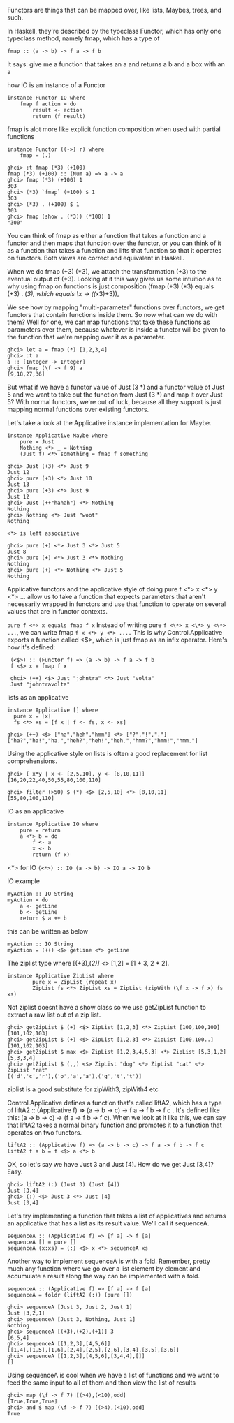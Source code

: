 
Functors are things that can be mapped over, like lists, Maybes, trees, and such.

In Haskell, they're described by the typeclass Functor, which has only one typeclass method, namely fmap, which has a type of

```fmap :: (a -> b) -> f a -> f b```

It says: give me a function that takes an a and returns a b and a box with an a


how IO is an instance of a Functor

```
instance Functor IO where  
    fmap f action = do  
        result <- action  
        return (f result)  
```

fmap is alot more like explicit function composition when used with partial functions

```
instance Functor ((->) r) where  
    fmap = (.)  
```

```
ghci> :t fmap (*3) (+100)  
fmap (*3) (+100) :: (Num a) => a -> a  
ghci> fmap (*3) (+100) 1  
303  
ghci> (*3) `fmap` (+100) $ 1  
303  
ghci> (*3) . (+100) $ 1  
303  
ghci> fmap (show . (*3)) (*100) 1  
"300"  
```

You can think of fmap as either a function that takes a function and a functor and then maps that function over the functor, or you can think of it as a function that takes a function and lifts that function so that it operates on functors. Both views are correct and equivalent in Haskell.


When we do fmap (+3) (*3), we attach the transformation (+3) to the eventual output of (*3). Looking at it this way gives us some intuition as to why using fmap on functions is just composition (fmap (+3) (*3) equals (+3) . (*3), which equals \x -> ((x*3)+3)),


We see how by mapping "multi-parameter" functions over functors, we get functors that contain functions inside them. So now what can we do with them? Well for one, we can map functions that take these functions as parameters over them, because whatever is inside a functor will be given to the function that we're mapping over it as a parameter.

```
ghci> let a = fmap (*) [1,2,3,4]  
ghci> :t a  
a :: [Integer -> Integer]  
ghci> fmap (\f -> f 9) a  
[9,18,27,36]  

```

But what if we have a functor value of Just (3 *) and a functor value of Just 5 and we want to take out the function from Just (3 *) and map it over Just 5? With normal functors, we're out of luck, because all they support is just mapping normal functions over existing functors.

Let's take a look at the Applicative instance implementation for Maybe.

```
instance Applicative Maybe where  
    pure = Just  
    Nothing <*> _ = Nothing  
    (Just f) <*> something = fmap f something  
```


```  
ghci> Just (+3) <*> Just 9  
Just 12  
ghci> pure (+3) <*> Just 10  
Just 13  
ghci> pure (+3) <*> Just 9  
Just 12  
ghci> Just (++"hahah") <*> Nothing  
Nothing  
ghci> Nothing <*> Just "woot"  
Nothing

```
``<*> is left associative``

```
ghci> pure (+) <*> Just 3 <*> Just 5  
Just 8  
ghci> pure (+) <*> Just 3 <*> Nothing  
Nothing  
ghci> pure (+) <*> Nothing <*> Just 5  
Nothing  

```
 Applicative functors and the applicative style of doing pure f <\*> x <\*> y <\*> ... allow us to take a function that expects parameters that aren't necessarily wrapped in functors and use that function to operate on several values that are in functor contexts.

 ``pure f <*> x equals fmap f x``
 Instead of writing pure ``f <\*> x <\*> y <\*> ...``, we can write fmap ``f x <*> y <*> ....`` This is why Control.Applicative exports a function called <$>, which is just fmap as an infix operator. Here's how it's defined:


```
 (<$>) :: (Functor f) => (a -> b) -> f a -> f b  
 f <$> x = fmap f x  
```


```
 ghci> (++) <$> Just "johntra" <*> Just "volta"  
 Just "johntravolta"  
```
lists as an applicative

```
instance Applicative [] where  
  pure x = [x]  
  fs <*> xs = [f x | f <- fs, x <- xs]  
```

```
ghci> (++) <$> ["ha","heh","hmm"] <*> ["?","!","."]  
["ha?","ha!","ha.","heh?","heh!","heh.","hmm?","hmm!","hmm."]  
```

Using the applicative style on lists is often a good replacement for list comprehensions.

```
ghci> [ x*y | x <- [2,5,10], y <- [8,10,11]]     
[16,20,22,40,50,55,80,100,110]   

ghci> filter (>50) $ (*) <$> [2,5,10] <*> [8,10,11]  
[55,80,100,110]  
```

IO as an applicative

```
instance Applicative IO where  
    pure = return  
    a <*> b = do  
        f <- a  
        x <- b  
        return (f x)  
```
<\*> for IO
``(<*>) :: IO (a -> b) -> IO a -> IO b ``

IO example
```
myAction :: IO String  
myAction = do  
    a <- getLine  
    b <- getLine  
    return $ a ++ b  
```
this can be written as below

```
myAction :: IO String  
myAction = (++) <$> getLine <*> getLine  
```

The ziplist type
where  [(+3),(*2)] <*> [1,2]  = [1 + 3, 2 * 2].

```
instance Applicative ZipList where  
        pure x = ZipList (repeat x)  
        ZipList fs <*> ZipList xs = ZipList (zipWith (\f x -> f x) fs xs)  

```
Not ziplist doesnt have a show class so we use getZipList function to extract a raw list out of a zip list.
```
ghci> getZipList $ (+) <$> ZipList [1,2,3] <*> ZipList [100,100,100]  
[101,102,103]  
ghci> getZipList $ (+) <$> ZipList [1,2,3] <*> ZipList [100,100..]  
[101,102,103]  
ghci> getZipList $ max <$> ZipList [1,2,3,4,5,3] <*> ZipList [5,3,1,2]  
[5,3,3,4]  
ghci> getZipList $ (,,) <$> ZipList "dog" <*> ZipList "cat" <*> ZipList "rat"  
[('d','c','r'),('o','a','a'),('g','t','t')]  
```
ziplist is a good substitute for  zipWith3, zipWith4 etc

Control.Applicative defines a function that's called liftA2, which has a type of liftA2 :: (Applicative f) => (a -> b -> c) -> f a -> f b -> f c . It's defined like this:
(a -> b -> c) -> (f a -> f b -> f c). When we look at it like this, we can say that liftA2 takes a normal binary function and promotes it to a function that operates on two functors.

```
liftA2 :: (Applicative f) => (a -> b -> c) -> f a -> f b -> f c  
liftA2 f a b = f <$> a <*> b  
```
OK, so let's say we have Just 3 and Just [4]. How do we get Just [3,4]? Easy.

```
ghci> liftA2 (:) (Just 3) (Just [4])  
Just [3,4]  
ghci> (:) <$> Just 3 <*> Just [4]  
Just [3,4]  
```
 Let's try implementing a function that takes a list of applicatives and returns an applicative that has a list as its result value. We'll call it sequenceA.

 ```
 sequenceA :: (Applicative f) => [f a] -> f [a]  
 sequenceA [] = pure []  
 sequenceA (x:xs) = (:) <$> x <*> sequenceA xs  
 ```

Another way to implement sequenceA is with a fold. Remember, pretty much any function where we go over a list element by element and accumulate a result along the way can be implemented with a fold.

```
sequenceA :: (Applicative f) => [f a] -> f [a]  
sequenceA = foldr (liftA2 (:)) (pure [])  

```

```
ghci> sequenceA [Just 3, Just 2, Just 1]  
Just [3,2,1]  
ghci> sequenceA [Just 3, Nothing, Just 1]  
Nothing  
ghci> sequenceA [(+3),(+2),(+1)] 3  
[6,5,4]  
ghci> sequenceA [[1,2,3],[4,5,6]]  
[[1,4],[1,5],[1,6],[2,4],[2,5],[2,6],[3,4],[3,5],[3,6]]  
ghci> sequenceA [[1,2,3],[4,5,6],[3,4,4],[]]  
[]  
```
Using sequenceA is cool when we have a list of functions and we want to feed the same input to all of them and then view the list of results
```
ghci> map (\f -> f 7) [(>4),(<10),odd]  
[True,True,True]  
ghci> and $ map (\f -> f 7) [(>4),(<10),odd]  
True  
```
